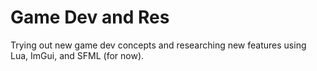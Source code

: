 # Game Dev and Res

Trying out new game dev concepts and researching new features using Lua, ImGui, and SFML (for now).